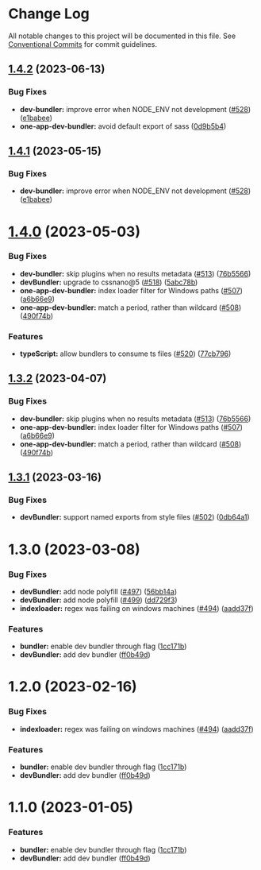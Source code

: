 # Change Log

All notable changes to this project will be documented in this file.
See [Conventional Commits](https://conventionalcommits.org) for commit guidelines.

## [1.4.2](https://github.com/americanexpress/one-app-cli/compare/@americanexpress/one-app-dev-bundler@1.4.0...@americanexpress/one-app-dev-bundler@1.4.2) (2023-06-13)


### Bug Fixes

* **dev-bundler:** improve error when NODE_ENV not development ([#528](https://github.com/americanexpress/one-app-cli/issues/528)) ([e1babee](https://github.com/americanexpress/one-app-cli/commit/e1babeed1ddc3f0e41f49850e9eb74bf494d0aa9))
* **one-app-dev-bundler:** avoid default export of sass ([0d9b5b4](https://github.com/americanexpress/one-app-cli/commit/0d9b5b422a9e18cc6391fa119abe41b7d384c154))





## [1.4.1](https://github.com/americanexpress/one-app-cli/compare/@americanexpress/one-app-dev-bundler@1.4.0...@americanexpress/one-app-dev-bundler@1.4.1) (2023-05-15)


### Bug Fixes

* **dev-bundler:** improve error when NODE_ENV not development ([#528](https://github.com/americanexpress/one-app-cli/issues/528)) ([e1babee](https://github.com/americanexpress/one-app-cli/commit/e1babeed1ddc3f0e41f49850e9eb74bf494d0aa9))





# [1.4.0](https://github.com/americanexpress/one-app-cli/compare/@americanexpress/one-app-dev-bundler@1.3.1...@americanexpress/one-app-dev-bundler@1.4.0) (2023-05-03)


### Bug Fixes

* **dev-bundler:** skip plugins when no results metadata ([#513](https://github.com/americanexpress/one-app-cli/issues/513)) ([76b5566](https://github.com/americanexpress/one-app-cli/commit/76b5566b1d74a5686c31fbbb24c496e6b8af59db))
* **devBundler:** upgrade to cssnano@5 ([#518](https://github.com/americanexpress/one-app-cli/issues/518)) ([5abc78b](https://github.com/americanexpress/one-app-cli/commit/5abc78b096c89629c4a8ba6418282d498b09c28f))
* **one-app-dev-bundler:** index loader filter for Windows paths ([#507](https://github.com/americanexpress/one-app-cli/issues/507)) ([a6b66e9](https://github.com/americanexpress/one-app-cli/commit/a6b66e99d7b9e77b76714b772c9d7f116191bcc0))
* **one-app-dev-bundler:** match a period, rather than wildcard ([#508](https://github.com/americanexpress/one-app-cli/issues/508)) ([490f74b](https://github.com/americanexpress/one-app-cli/commit/490f74b43aca5bf1cb1bd0cb88deab2af60c11b7))


### Features

* **typeScript:** allow bundlers to consume ts files ([#520](https://github.com/americanexpress/one-app-cli/issues/520)) ([77cb796](https://github.com/americanexpress/one-app-cli/commit/77cb796ed028cae25d3fcc38171d84594d15e3d3))





## [1.3.2](https://github.com/americanexpress/one-app-cli/compare/@americanexpress/one-app-dev-bundler@1.3.1...@americanexpress/one-app-dev-bundler@1.3.2) (2023-04-07)


### Bug Fixes

* **dev-bundler:** skip plugins when no results metadata ([#513](https://github.com/americanexpress/one-app-cli/issues/513)) ([76b5566](https://github.com/americanexpress/one-app-cli/commit/76b5566b1d74a5686c31fbbb24c496e6b8af59db))
* **one-app-dev-bundler:** index loader filter for Windows paths ([#507](https://github.com/americanexpress/one-app-cli/issues/507)) ([a6b66e9](https://github.com/americanexpress/one-app-cli/commit/a6b66e99d7b9e77b76714b772c9d7f116191bcc0))
* **one-app-dev-bundler:** match a period, rather than wildcard ([#508](https://github.com/americanexpress/one-app-cli/issues/508)) ([490f74b](https://github.com/americanexpress/one-app-cli/commit/490f74b43aca5bf1cb1bd0cb88deab2af60c11b7))





## [1.3.1](https://github.com/americanexpress/one-app-cli/compare/@americanexpress/one-app-dev-bundler@1.3.0...@americanexpress/one-app-dev-bundler@1.3.1) (2023-03-16)


### Bug Fixes

* **devBundler:** support named exports from style files ([#502](https://github.com/americanexpress/one-app-cli/issues/502)) ([0db64a1](https://github.com/americanexpress/one-app-cli/commit/0db64a152d762bc1489e25f951622f5667718478))





# 1.3.0 (2023-03-08)


### Bug Fixes

* **devBundler:** add node polyfill ([#497](https://github.com/americanexpress/one-app-cli/issues/497)) ([56bb14a](https://github.com/americanexpress/one-app-cli/commit/56bb14abb09faae2efe53e009285a1149c56680d))
* **devBundler:** add node polyfill ([#499](https://github.com/americanexpress/one-app-cli/issues/499)) ([dd729f3](https://github.com/americanexpress/one-app-cli/commit/dd729f38adb0a1450564333b2745eee8e3070625))
* **indexloader:** regex was failing on windows machines ([#494](https://github.com/americanexpress/one-app-cli/issues/494)) ([aadd37f](https://github.com/americanexpress/one-app-cli/commit/aadd37faea92fce9b6c691c061441e1624f40cb1))


### Features

* **bundler:** enable dev bundler through flag ([1cc171b](https://github.com/americanexpress/one-app-cli/commit/1cc171bffec3c4f4da8aa3689eb9c3e10dd89870))
* **devBundler:** add dev bundler ([ff0b49d](https://github.com/americanexpress/one-app-cli/commit/ff0b49dd83d0bbe02c87d111c3fbd512fa53200a))





# 1.2.0 (2023-02-16)


### Bug Fixes

* **indexloader:** regex was failing on windows machines ([#494](https://github.com/americanexpress/one-app-cli/issues/494)) ([aadd37f](https://github.com/americanexpress/one-app-cli/commit/aadd37faea92fce9b6c691c061441e1624f40cb1))


### Features

* **bundler:** enable dev bundler through flag ([1cc171b](https://github.com/americanexpress/one-app-cli/commit/1cc171bffec3c4f4da8aa3689eb9c3e10dd89870))
* **devBundler:** add dev bundler ([ff0b49d](https://github.com/americanexpress/one-app-cli/commit/ff0b49dd83d0bbe02c87d111c3fbd512fa53200a))





# 1.1.0 (2023-01-05)


### Features

* **bundler:** enable dev bundler through flag ([1cc171b](https://github.com/americanexpress/one-app-cli/commit/1cc171bffec3c4f4da8aa3689eb9c3e10dd89870))
* **devBundler:** add dev bundler ([ff0b49d](https://github.com/americanexpress/one-app-cli/commit/ff0b49dd83d0bbe02c87d111c3fbd512fa53200a))

